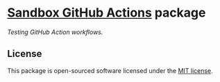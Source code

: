 # **[Sandbox GitHub Actions](https://github.com/darumen/sandbox-actions) package**

*Testing GitHub Action workflows.*

## License

This package is open-sourced software licensed under the [MIT license](https://opensource.org/licenses/MIT).

